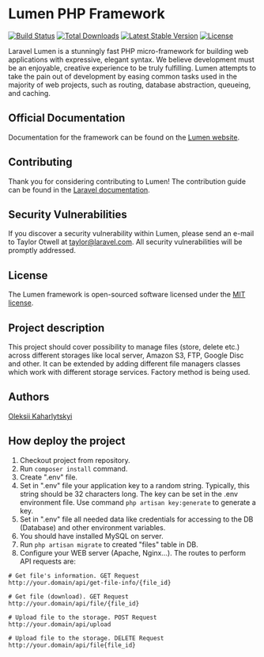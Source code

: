 # Lumen PHP Framework

[![Build Status](https://travis-ci.org/laravel/lumen-framework.svg)](https://travis-ci.org/laravel/lumen-framework)
[![Total Downloads](https://img.shields.io/packagist/dt/laravel/framework)](https://packagist.org/packages/laravel/lumen-framework)
[![Latest Stable Version](https://img.shields.io/packagist/v/laravel/framework)](https://packagist.org/packages/laravel/lumen-framework)
[![License](https://img.shields.io/packagist/l/laravel/framework)](https://packagist.org/packages/laravel/lumen-framework)

Laravel Lumen is a stunningly fast PHP micro-framework for building web applications with expressive, elegant syntax. We believe development must be an enjoyable, creative experience to be truly fulfilling. Lumen attempts to take the pain out of development by easing common tasks used in the majority of web projects, such as routing, database abstraction, queueing, and caching.

## Official Documentation

Documentation for the framework can be found on the [Lumen website](https://lumen.laravel.com/docs).

## Contributing

Thank you for considering contributing to Lumen! The contribution guide can be found in the [Laravel documentation](https://laravel.com/docs/contributions).

## Security Vulnerabilities

If you discover a security vulnerability within Lumen, please send an e-mail to Taylor Otwell at taylor@laravel.com. All security vulnerabilities will be promptly addressed.

## License

The Lumen framework is open-sourced software licensed under the [MIT license](https://opensource.org/licenses/MIT).

## Project description

This project should cover possibility to manage files (store, delete etc.) across different storages like local server, Amazon S3, FTP, Google Disc and other.
It can be extended by adding different file managers classes which work with different storage services. Factory method is being used.

## Authors
[Oleksii Kaharlytskyi](https://bitbucket.org/alexius33/file_storage_api/)

## How deploy the project
1. Checkout project from repository.
2. Run `composer install` command.
3. Create ".env" file.
4. Set in ".env" file your application key to a random string. Typically, this string should be 32 characters long. The key can be set in the .env environment file. Use command `php artisan key:generate` to generate a key.   
5. Set in ".env" file all needed data like credentials for accessing to the DB (Database) and other environment variables.
6. You should have installed MySQL on server.   
4. Run `php artisan migrate` to created "files" table in DB.
5. Configure your WEB server (Apache, Nginx...). The routes to perform API requests are:
  ```
  # Get file's information. GET Request
  http://your.domain/api/get-file-info/{file_id}
  
  # Get file (download). GET Request
  http://your.domain/api/file/{file_id}
  
  # Upload file to the storage. POST Request
  http://your.domain/api/upload
  
  # Upload file to the storage. DELETE Request
  http://your.domain/api/file{file_id}
  ```
